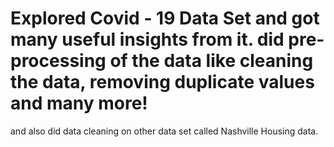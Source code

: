 # Explored Covid - 19 Data Set and got many useful insights from it. did pre-processing of the data like cleaning the data, removing duplicate values and many more!
and also did data cleaning on other data set called Nashville Housing data.
